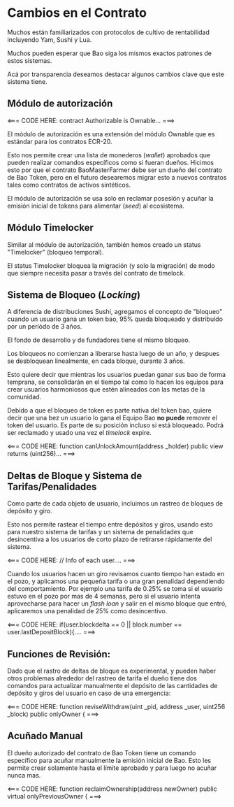 # Cambios en el Contrato

Muchos están familiarizados con protocolos de cultivo de rentabilidad incluyendo Yam, Sushi y Lua.

Muchos pueden esperar que Bao siga los mismos exactos patrones de estos sistemas.

Acá por transparencia deseamos destacar algunos cambios clave que este sistema tiene.

## Módulo de autorización

<=== CODE HERE: contract Authorizable is Ownable... ===>

El módulo de autorización es una extensión del módulo Ownable que es estándar para los contratos ECR-20.

Esto nos permite crear una lista de monederos (_wallet_) aprobados que pueden realizar comandos específicos como si fueran dueños. Hicimos esto por que el contrato BaoMasterFarmer debe ser un dueño del contrato de Bao Token, pero en el futuro desearemos migrar esto a nuevos contratos tales como contratos de activos sintéticos. 

El módulo de autorización se usa solo en reclamar posesión y acuñar la emisión inicial de tokens para alimentar (_seed_) al ecosistema.

## Módulo Timelocker

Similar al módulo de autorización, también hemos creado un status "Timelocker" (bloqueo temporal).

El status Timelocker bloquea la migración (y solo la migración) de modo que siempre necesita pasar a través del contrato de timelock.

## Sistema de Bloqueo (_Locking_)

A diferencia de distribuciones Sushi, agregamos el concepto de "bloqueo" cuando un usuario gana un token bao, 95% queda bloqueado y distribuído por un períódo de 3 años.

El fondo de desarrollo y de fundadores tiene el mismo bloqueo.

Los bloqueos no comienzan a liberarse hasta luego de un año, y despues se desbloquean linealmente, en cada bloque, durante 3 años.

Esto quiere decir que mientras los usuarios puedan ganar sus bao de forma temprana, se consolidarán en el tiempo tal como lo hacen los equipos para crear usuarios harmoniosos que estén alineados con las metas de la comunidad.

Debido a que el bloqueo de token es parte nativa del token bao, quiere decir que una bez un usuario lo gana el Equipo Bao **no puede** remover el token del usuario. Es parte de su posición incluso si está bloqueado. Podrá ser reclamado y usado una vez el _timelock_ expire.

<=== CODE HERE: function canUnlockAmount(address _holder) public view returns (uint256)... ===>

## Deltas de Bloque y Sistema de Tarifas/Penalidades

Como parte de cada objeto de usuario, incluimos un rastreo de bloques de depósito y giro.

Esto nos permite rastear el tiempo entre depósitos y giros, usando esto para nuestro sistema de tarifas y un sistema de penalidades que desincentiva a los usuarios de corto plazo de retirarse rápidamente del sistema.

<=== CODE HERE: // Info of each user.... ===>

Cuando los usuarios hacen un giro revisamos cuanto tiempo han estado en el pozo, y aplicamos una pequeña tarifa o una gran penalidad dependiendo del comportamiento. Por ejemplo una tarifa de 0.25% se toma si el usuario estuvo en el pozo por mas de 4 semanas, pero si el usuario intenta aprovecharse para hacer un _flash loan_ y salir en el mismo bloque que entró, aplicaremos una penalidad de 25% como desincentivo.

<=== CODE HERE: if(user.blockdelta == 0 || block.number == user.lastDepositBlock){.... ===>

## Funciones de Revisión:

Dado que el rastro de deltas de bloque es experimental, y pueden haber otros problemas alrededor del rastreo de tarifa el dueño tiene dos comandos para actualizar manualmente el depósito de las cantidades de depósito y giros del usuario en caso de una emergencia:

<=== CODE HERE: function reviseWithdraw(uint _pid, address _user, uint256 _block) public onlyOwner { ===>

## Acuñado Manual

El dueño autorizado del contrato de Bao Token tiene un comando específico para acuñar manualmente la emisión inicial de Bao. Esto les permite crear solamente hasta el límite aprobado y para luego no acuñar nunca mas.

<=== CODE HERE: function reclaimOwnership(address newOwner) public virtual onlyPreviousOwner { ===>




